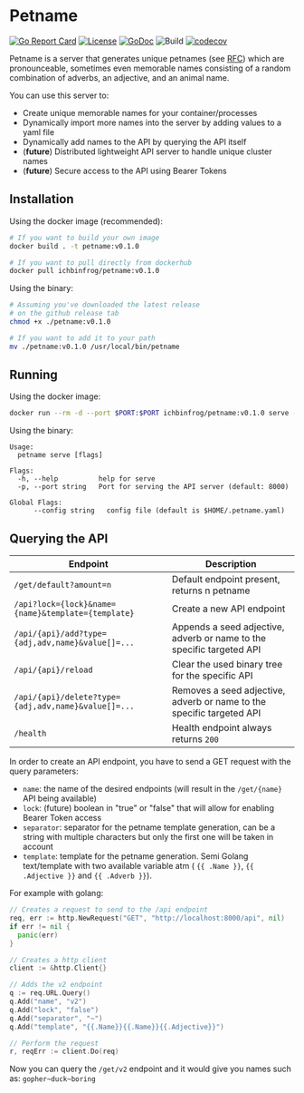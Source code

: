 
# Petname

[![Go Report Card](https://goreportcard.com/badge/ichbinfrog/petname)](https://goreportcard.com/report/github.com/ichbinfrog/petname) [![License](https://img.shields.io/badge/License-Apache%202.0-blue.svg)](https://github.com/ichbinfrog/petname/blob/master/LICENSE) [![GoDoc](https://godoc.org/github.com/ichbinfrog/petname?status.svg)](https://godoc.org/github.com/ichbinfrog/petname) ![Build](https://travis-ci.org/ichbinfrog/petname.svg?branch=master) [![codecov](https://codecov.io/gh/ichbinfrog/petname/branch/master/graph/badge.svg)](https://codecov.io/gh/ichbinfrog/petname)

Petname is a server that generates unique petnames (see [RFC](https://tools.ietf.org/html/rfc1178)) which are pronounceable, sometimes even memorable names consisting of a random combination of adverbs, an adjective, and an animal name.

You can use this server to:
- Create unique memorable names for your container/processes
- Dynamically import more names into the server by adding values to a yaml file
- Dynamically add names to the API by querying the API itself
- (**future**) Distributed lightweight API server to handle unique cluster names
- (**future**) Secure access to the API using Bearer Tokens

## Installation

Using the docker image (recommended):
```sh
# If you want to build your own image
docker build . -t petname:v0.1.0

# If you want to pull directly from dockerhub
docker pull ichbinfrog/petname:v0.1.0
```

Using the binary:
```sh
# Assuming you've downloaded the latest release
# on the github release tab
chmod +x ./petname:v0.1.0

# If you want to add it to your path
mv ./petname:v0.1.0 /usr/local/bin/petname
```

## Running

Using the docker image:
```sh
docker run --rm -d --port $PORT:$PORT ichbinfrog/petname:v0.1.0 serve --port $PORT
```

Using the binary:
```
Usage:
  petname serve [flags]

Flags:
  -h, --help          help for serve
  -p, --port string   Port for serving the API server (default: 8000)

Global Flags:
      --config string   config file (default is $HOME/.petname.yaml)
```

## Querying the API

| Endpoint                                            | Description                                                           |
| --------------------------------------------------- | --------------------------------------------------------------------- |
| `/get/default?amount=n`                             | Default endpoint present, returns n petname                           |
| `/api?lock={lock}&name={name}&template={template}`  | Create a new API endpoint                                             |
| `/api/{api}/add?type={adj,adv,name}&value[]=...`    | Appends a seed adjective, adverb or name to the specific targeted API |
| `/api/{api}/reload`                                 | Clear the used binary tree for the specific API                       |
| `/api/{api}/delete?type={adj,adv,name}&value[]=...` | Removes a seed adjective, adverb or name to the specific targeted API |
| `/health`                                           | Health endpoint always returns `200`                                  |

In order to create an API endpoint, you have to send a GET request with the query parameters:
- `name`: the name of the desired endpoints (will result in the `/get/{name}` API being available)
- `lock`: (future) boolean in "true" or "false" that will allow for enabling Bearer Token access
- `separator`: separator for the petname template generation, can be a string with multiple characters but only the first one will be taken in account
- `template`: template for the petname generation. Semi Golang text/template with two available variable atm ( `{{ .Name }}`, `{{ .Adjective }}` and `{{ .Adverb }}`).

For example with golang:
```go
// Creates a request to send to the /api endpoint
req, err := http.NewRequest("GET", "http://localhost:8000/api", nil)
if err != nil {
  panic(err)
}

// Creates a http client
client := &http.Client{}

// Adds the v2 endpoint
q := req.URL.Query()
q.Add("name", "v2")
q.Add("lock", "false")
q.Add("separator", "~")
q.Add("template", "{{.Name}}{{.Name}}{{.Adjective}}")

// Perform the request
r, reqErr := client.Do(req)
```
Now you can query the `/get/v2` endpoint and it would give you names such as: `gopher~duck~boring`
